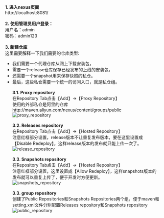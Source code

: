 __1. 进入nexus页面__    
    http://localhost:8081/    
&nbsp;    
__2. 使用管理员用户登录：__    
    用户名：admin    
    密码：admin123    
&nbsp;    
__3. 新建仓库__    
    这里需要解释一下我们需要的仓库类型:
  * 我们需要一个代理仓库从网上下载安装包，    
  * 需要一个release仓库保存已经发布的上线的安装包，    
  * 还需要一个snapshot用来保存快照的私仓。    
  * 最后，这些私仓需要一个统一的访问入口，就是私仓组。    
&nbsp;    
__3.1. Proxy repository__    
    在Repository Tab点击【Add】->【Proxy Repository】    
    使用的外部私仓是阿里的仓库http://maven.aliyun.com/nexus/content/groups/public    
    ![proxy_repository](https://github.com/zhang-jh/nexus_maven_service/blob/master/images/proxy_repository.png)    
&nbsp;    
__3.2. Releases repository__    
    在Repository Tab点击【Add】->【Hosted Repository】    
    注意红框部分设置，release版本不让重复发布版本，要在这里设置成【Disable Redeploy】，这样release版本的发布就只能上传一次了。    
    ![release_repository](https://github.com/zhang-jh/nexus_maven_service/blob/master/images/releases_repository.png)    
&nbsp;    
__3.3. Snapshots repository__    
    在Repository Tab点击【Add】->【Hosted Repository】    
    注意红框部分设置，这里设置成【Allow Redeploy】，这样snapshots版本的发布就可以重复上传了，便于开发时方便更新。    
   ![snapshots_repository](https://github.com/zhang-jh/nexus_maven_service/blob/master/images/snapshots_repository.png)    
&nbsp;    
__3.3. group repository__    
    创建了Public Repositories和Snapshots Repositories两个组，便于maven和setting.xml文件分别配置Releases repository和Snapshots repository
    ![public_repository](https://github.com/zhang-jh/nexus_maven_service/blob/master/images/snapshots_repository.png)    
